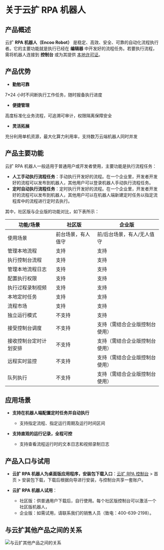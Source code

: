# 关于云扩 RPA 机器人

## 产品概述

云扩 **RPA 机器人（Encoo Robot）** 是稳定、高效、安全、可靠的自动化流程执行者。它的主要功能就是执行已经在 **编辑器** 中开发好的流程任务。若要执行流程，需将机器人连接到 **控制台** 或为其提供 [本地许可证](../Robot/license.md)。

## 产品优势

- **勤勉可靠**

7*24 小时不间断执行工作任务，随时报备执行进度

- **便捷管理**

高度标准化业务流程，可追溯可审计，权限隔离保障安全

- **灵活拓展**

充分利用单机资源，最大化算力利用率，支持数万云端机器人同时并发

## 产品主要功能

云扩 RPA 机器人一般适用于普通用户或开发者使用，主要功能是执行流程任务：

- **人工手动执行流程任务**：手动执行开发好的流程。在一个企业里，开发者开发好的流程可以发布到机器人，其他用户可以登录机器人手动执行流程任务。
- **定时自动执行流程任务**：定时执行开发好的流程。在一个企业里，开发者开发好的流程可以发布到机器人，其他用户可以在机器人端新建定时任务以指定流程库中的流程进行定时去执行。

其中，社区版与企业版的功能对比，如下表所示：

 功能/场景| 社区版 | 企业版
---------|----------|---------
 使用场景 | 前台场景，有人值守 | 前/后台场景，有人/无人值守
 管理本地流程 | 支持 | 支持
 执行控制台流程 | 支持 | 支持
 管理本地流程日志 | 支持 | 支持
 配置执行权限 | 支持 | 支持
 执行过程录制视频 | 支持 | 支持
 本地定时任务 | 支持 | 支持
 流程市场 | 支持 | 支持
 独立运行模式 | 不支持 | 支持
 接受控制台调度 | 不支持 | 支持（需结合企业版控制台使用）
 接收控制台定时计划安排 | 不支持 | 支持（需结合企业版控制台使用）
 远程实时监控 | 不支持 | 支持（需结合企业版控制台使用）
 队列执行|不支持|支持（需结合企业版控制台使用）

## 应用场景

- **支持在机器人端配置定时任务并自动执行**
    - 支持指定流程、指定运行周期及运行时间区间

- **支持直观的运行记录，全程可控**
    - 支持查看流程运行时的文本日志和视频录制日志

## 产品入口与试用

- **云扩 RPA 机器人为桌面版应用程序，安装包下载入口**：[云扩 RPA 控制台](https://console.encoo.com/) > 首页 > 安装包下载，下载后根据向导进行安装，与控制台共享一套账户。

- **云扩 RPA 机器人试用**：
 
    - 社区版：供普通用户下载后，自行使用。每个社区版控制台可以激活一个社区版机器人，
    - 企业版：如需试用，请联系我们的销售人员（致电：400-639-2198）。

## 与云扩其他产品之间的关系

![与云扩其他产品之间的关系](https://docimages.blob.core.chinacloudapi.cn/images/Robot/robotproduct20211102.png)
